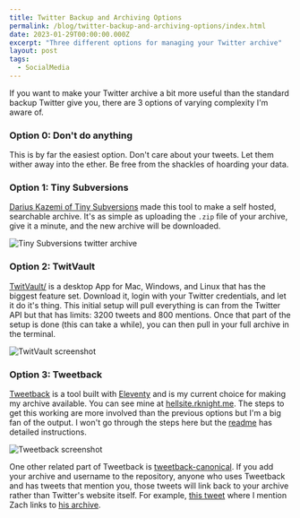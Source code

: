 ```yaml
---
title: Twitter Backup and Archiving Options
permalink: /blog/twitter-backup-and-archiving-options/index.html
date: 2023-01-29T00:00:00.000Z
excerpt: "Three different options for managing your Twitter archive"
layout: post
tags:
  - SocialMedia
---
```


If you want to make your Twitter archive a bit more useful than the standard backup Twitter give you, there are 3 options of varying complexity I'm aware of.

### Option 0: Don't do anything

This is by far the easiest option. Don't care about your tweets. Let them wither away into the ether. Be free from the shackles of hoarding your data.

### Option 1: Tiny Subversions

[Darius Kazemi of Tiny Subversions](https://tinysubversions.com/twitter-archive/make-your-own/) made this tool to make a self hosted, searchable archive. It's as simple as uploading the `.zip` file of your archive, give it a minute, and the new archive will be downloaded.

![Tiny Subversions twitter archive](https://cdn.rknight.me/site/twitter-tiny-subversions.png)

### Option 2: TwitVault

[TwitVault/](https://terhechte.github.io/twitvault/) is a desktop App for Mac, Windows, and Linux that has the biggest feature set. Download it, login with your Twitter credentials, and let it do it's thing. This initial setup will pull everything is can from the Twitter API but that has limits: 3200 tweets and 800 mentions. Once that part of the setup is done (this can take a while), you can then pull in your full archive in the terminal.

![TwitVault screenshot](https://cdn.rknight.me/site/twitter-twitvault.png)

### Option 3: Tweetback

[Tweetback](https://github.com/tweetback/tweetback) is a tool built with [Eleventy](https://www.11ty.dev/) and is my current choice for making my archive available. You can see mine at [hellsite.rknight.me](https://hellsite.rknight.me/). The steps to get this working are more involved than the previous options but I'm a big fan of the output. I won't go through the steps here but the [readme](https://github.com/tweetback/tweetback/blob/main/README.md) has detailed instructions.

![Tweetback screenshot](https://cdn.rknight.me/site/twitter-tweetback.png)

One other related part of Tweetback is [tweetback-canonical](https://github.com/tweetback/tweetback-canonical). If you add your archive and username to the repository, anyone who uses Tweetback and has tweets that mention you, those tweets will link back to your archive rather than Twitter's website itself. For example, [this tweet](https://hellsite.rknight.me/1489618994000805889/) where I mention Zach links to [his archive](https://www.zachleat.com/twitter/1489616692678434816).
